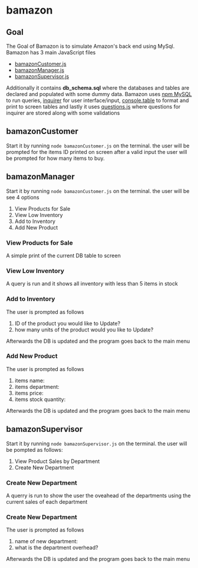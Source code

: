 # bamazon

## Goal

The Goal of Bamazon is to simulate Amazon's back end using MySql. Bamazon has 3 main JavaScript files 

* [bamazonCustomer.js](#bamazoncustomer)
* [bamazonManager.js](#bamazonmanager)
* [bamazonSupervisor.js](#bamazonsupervisor)

Additionally it contains __db_schema.sql__ where the databases and tables are declared and populated with some 
dummy data. Bamazon uses [npm MySQL](https://www.npmjs.com/package/mysql) to run queries, [inquirer](https://www.npmjs.com/package/inquirer) for user interface/input, [console.table](https://www.npmjs.com/package/console.table) to format and print to screen tables and lastly it uses [questions.js](./questions.js) where questions for inquirer are stored along with some validations


 ## bamazonCustomer

 Start it by running `node bamazonCustomer.js` on the terminal. the user will be prompted for the items ID printed on screen after a valid input the user will be prompted for how many items to buy.


## bamazonManager

 Start it by running `node bamazonCustomer.js` on the terminal. the user will be see 4 options

 1. View Products for Sale
 2. View Low Inventory
 3. Add to Inventory
 4. Add New Product


### View Products for Sale  

A simple print of the current DB table to screen

### View Low Inventory

A query is run and it shows all inventory with less than 5 items in stock

### Add to Inventory

The user is prompted as follows 

1. ID of the product you would like to Update?
2. how many units of the product would you like to Update?

Afterwards the DB is updated and the program goes back to the main menu

### Add New Product

The user is prompted as follows 

1. items name:
2. items department:
3. items price:
4. items stock quantity:

Afterwards the DB is updated and the program goes back to the main menu

## bamazonSupervisor

Start it by running `node bamazonSupervisor.js` on the terminal. the user will be pompted as follows:

1. View Product Sales by Department
2. Create New Department

### Create New Department

A querry is run to show the user the oveahead of the departments using the current sales of each department

### Create New Department

The user is prompted as follows

1. name of new department:
2. what is the department overhead?

Afterwards the DB is updated and the program goes back to the main menu

